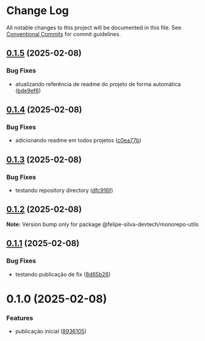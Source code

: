# Change Log

All notable changes to this project will be documented in this file.
See [Conventional Commits](https://conventionalcommits.org) for commit guidelines.

## [0.1.5](https://github.com/felipe-silva-devtech/monorepo-with-lerna/compare/@felipe-silva-devtech/monorepo-utils@0.1.4...@felipe-silva-devtech/monorepo-utils@0.1.5) (2025-02-08)

### Bug Fixes

- atualizando referência de readme do projeto de forma automática ([bde9ef6](https://github.com/felipe-silva-devtech/monorepo-with-lerna/commit/bde9ef63aac422c323e6a8e3ee5e3c98da83dc45))

## [0.1.4](https://github.com/felipe-silva-devtech/monorepo-with-lerna/compare/@felipe-silva-devtech/monorepo-utils@0.1.3...@felipe-silva-devtech/monorepo-utils@0.1.4) (2025-02-08)

### Bug Fixes

- adicionando readme em todos projetos ([c0ea77b](https://github.com/felipe-silva-devtech/monorepo-with-lerna/commit/c0ea77b36d1ded39f6dc411055a91a8607e0805b))

## [0.1.3](https://github.com/felipe-silva-devtech/monorepo-with-lerna/compare/@felipe-silva-devtech/monorepo-utils@0.1.2...@felipe-silva-devtech/monorepo-utils@0.1.3) (2025-02-08)

### Bug Fixes

- testando repository directory ([dfc916f](https://github.com/felipe-silva-devtech/monorepo-with-lerna/commit/dfc916f22559da99043b833e0412f02ffe7267d6))

## [0.1.2](https://github.com/felipe-silva-devtech/monorepo-with-lerna/compare/@felipe-silva-devtech/monorepo-utils@0.1.1...@felipe-silva-devtech/monorepo-utils@0.1.2) (2025-02-08)

**Note:** Version bump only for package @felipe-silva-devtech/monorepo-utils

## [0.1.1](https://github.com/felipe-silva-devtech/monorepo-with-lerna/compare/@felipe-silva-devtech/monorepo-utils@0.1.0...@felipe-silva-devtech/monorepo-utils@0.1.1) (2025-02-08)

### Bug Fixes

- testando publicação de fix ([8d65b26](https://github.com/felipe-silva-devtech/monorepo-with-lerna/commit/8d65b261f53abb04604b9b190cf48bc56b2a0ffd))

# 0.1.0 (2025-02-08)

### Features

- publicação inicial ([8936105](https://github.com/felipe-silva-devtech/monorepo-with-lerna/commit/89361053a0198705b52396e7cf9d98f11af6cf6b))
